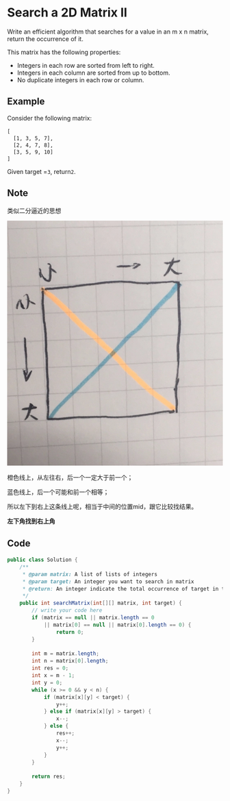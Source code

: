 # Search a 2D Matrix II

Write an efficient algorithm that searches for a value in an m x n matrix, return the occurrence of it.

This matrix has the following properties:

* Integers in each row are sorted from left to right.
* Integers in each column are sorted from up to bottom.
* No duplicate integers in each row or column.

## Example

Consider the following matrix:

```
[
  [1, 3, 5, 7],
  [2, 4, 7, 8],
  [3, 5, 9, 10]
]
```

Given target =`3`, return`2`.

## Note

类似二分逼近的思想

![](<../.gitbook/assets/searchInMatrix (1).png>)

橙色线上，从左往右，后一个一定大于前一个；

蓝色线上，后一个可能和前一个相等；

所以左下到右上这条线上呢，相当于中间的位置mid，跟它比较找结果。

**左下角找到右上角**

## Code

```java
public class Solution {
    /**
     * @param matrix: A list of lists of integers
     * @param target: An integer you want to search in matrix
     * @return: An integer indicate the total occurrence of target in the given matrix
     */
    public int searchMatrix(int[][] matrix, int target) {
        // write your code here
        if (matrix == null || matrix.length == 0 
            || matrix[0] == null || matrix[0].length == 0) {
                return 0;
        }

        int m = matrix.length;
        int n = matrix[0].length;
        int res = 0;
        int x = m - 1;
        int y = 0;
        while (x >= 0 && y < n) {
            if (matrix[x][y] < target) {
                y++;
            } else if (matrix[x][y] > target) {
                x--;
            } else {
                res++;
                x--;
                y++;
            }
        }

        return res;
    }
}
```
